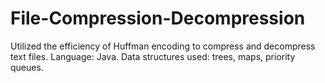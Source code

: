 # File-Compression-Decompression
Utilized the efficiency of Huffman encoding to compress and decompress text files. Language: Java. Data structures used: trees, maps, priority queues.
